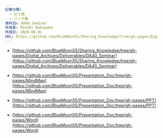 ```yaml
---
記事分類:
  - ゼミ用
  - リンク集
資料ID: DA40_Seminar
作成者: Masaki Nakayama
作成日: 2020-08-01
URL: https://github.com/BlueMoon55/Sharing_Knowledge/tree/gh-pages/Digital_Archives/Deliverables/DA40_Seminar
---
```


- [https://github.com/BlueMoon55/Sharing_Knowledge/tree/gh-pages/Digital_Archives/Deliverables/DA40_Seminar](https://github.com/BlueMoon55/Sharing_Knowledge/tree/gh-pages/Digital_Archives/Deliverables/DA40_Seminar)

- [https://github.com/BlueMoon55/Presentation_Doc/tree/gh-pages/MindMap](https://github.com/BlueMoon55/Presentation_Doc/tree/gh-pages/MindMap)

- [https://github.com/BlueMoon55/Presentation_Doc/tree/gh-pages/PPT](https://github.com/BlueMoon55/Presentation_Doc/tree/gh-pages/PPT)

- [https://github.com/BlueMoon55/Presentation_Doc/tree/gh-pages/Word](https://github.com/BlueMoon55/Presentation_Doc/tree/gh-pages/Word)